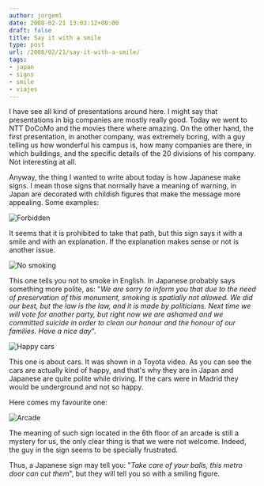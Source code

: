 ```yaml
---
author: jorgeml
date: 2008-02-21 13:03:12+00:00
draft: false
title: Say it with a smile
type: post
url: /2008/02/21/say-it-with-a-smile/
tags:
- japan
- signs
- smile
- viajes
---
```


I have see all kind of presentations around here. I might say that presentations in big companies are mostly really good. Today we went to NTT DoCoMo and the movies there where amazing. On the other hand, the first presentation, in another company, was extremely boring, with a guy telling us how wonderful his campus is, how many companies are there, in which buildings, and the specific details of the 20 divisions of his company. Not interesting at all.

Anyway, the thing I wanted to write about today is how Japanese make signs. I mean those signs that normally have a meaning of warning, in Japan are decorated with childish figures that make the message more appealing. Some examples:

![Forbidden](IMG_0044.jpg)

It seems that it is prohibited to take that path, but this sign says it with a smile and with an explanation. If the explanation makes sense or not is another issue.

![No smoking](IMG_0230.jpg)

This one tells you not to smoke in English. In Japanese probably says something more polite, as: "_We are sorry to inform you that due to the need of  preservation of this monument, smoking is spatially not allowed. We did our best, but the law is the law, and it is made by politicians. Next time we will vote for another party, but right now we are ashamed and we committed suicide in order to clean our honour and the honour of our families. Have a nice day_".

![Happy cars](IMG_0320.jpg)

This one is about cars. It was shown in a Toyota video. As you can see the cars are actually kind of happy, and that's why they are in Japan and Japanese are quite polite while driving. If the cars were in Madrid they would be underground and not so happy.

Here comes my favourite one:

![Arcade](IMG_0278.jpg)

The meaning of such sign located in the 6th floor of an arcade is still a mystery for us, the only clear thing is that we were not welcome. Indeed, the guy in the sign seems to be specially frustrated.

Thus, a Japanese sign may tell you: "_Take care of your balls, this metro door can cut them_", but they will tell you so with a smiling figure.
